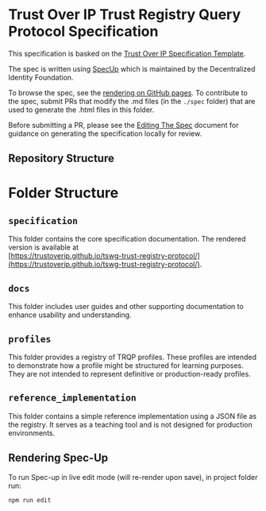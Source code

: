 # Trust Over IP Trust Registry Query Protocol Specification

This specification is basked on the [Trust Over IP Specification
Template](https://github.com/trustoverip/specification-template).

The spec is written using [SpecUp](https://github.com/decentralized-identity/spec-up) which is maintained by the
Decentralized Identity Foundation. 


To browse the spec, see the [rendering on GitHub pages](https://trustoverip.github.io/tswg-trust-registry-protocol/). To
contribute to the spec, submit PRs that modify the .md files (in the `./spec` folder) that are used to generate the
.html files in this folder.

Before submitting a PR, please see the [Editing The Spec](./docs/EditingTheSpec.md) document for guidance on generating the
specification locally for review.

## Repository Structure

# Folder Structure

## `specification`
This folder contains the core specification documentation. The rendered version is available at  
[https://trustoverip.github.io/tswg-trust-registry-protocol/](https://trustoverip.github.io/tswg-trust-registry-protocol/).

## `docs`
This folder includes user guides and other supporting documentation to enhance usability and understanding.

## `profiles`
This folder provides a registry of TRQP profiles. These profiles are intended to demonstrate how a profile might be structured for learning purposes. They are not intended to represent definitive or production-ready profiles.

## `reference_implementation`
This folder contains a simple reference implementation using a JSON file as the registry. It serves as a teaching tool and is not designed for production environments.

## Rendering Spec-Up

To run Spec-up in live edit mode (will re-render upon save), in project folder run:

```
npm run edit
```

